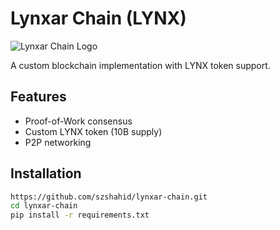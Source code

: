 # Lynxar Chain (LYNX)

![Lynxar Chain Logo](https://via.placeholder.com/150)

A custom blockchain implementation with LYNX token support.

## Features
- Proof-of-Work consensus
- Custom LYNX token (10B supply)
- P2P networking

## Installation
```bash
https://github.com/szshahid/lynxar-chain.git
cd lynxar-chain
pip install -r requirements.txt
